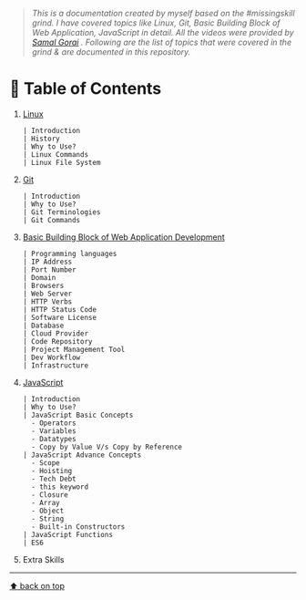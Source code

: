 > _This is a documentation created by myself based on the #missingskill grind. I have covered topics like Linux, Git, Basic Building Block of Web Application, JavaScript in detail. All the videos were provided by [Samal Gorai](https://twitter.com/samalgorai?ref_src=twsrc%5Egoogle%7Ctwcamp%5Eserp%7Ctwgr%5Eauthor "Twitter Profile") . Following are the list of topics that were covered in the grind & are documented in this repository._

# 📌 **Table of Contents**

1. [Linux](https://github.com/rajeshrideshmukh/missingskill-learning/blob/master/linux/linux.md "Go to Linux documentation")

   ```
   | Introduction
   | History
   | Why to Use?
   | Linux Commands
   | Linux File System
   ```

2. [Git](https://github.com/rajeshrideshmukh/missingskill-learning/blob/master/git/git.md "Go to Git documentation")
   ```
   | Introduction
   | Why to Use?
   | Git Terminologies
   | Git Commands
   ```
3. [Basic Building Block of Web Application Development](https://github.com/rajeshrideshmukh/missingskill-learning/blob/master/bbbwad/basic-building-block.md "Go to the documentation")

   ```
   | Programming languages
   | IP Address
   | Port Number
   | Domain
   | Browsers
   | Web Server
   | HTTP Verbs
   | HTTP Status Code
   | Software License
   | Database
   | Cloud Provider
   | Code Repository
   | Project Management Tool
   | Dev Workflow
   | Infrastructure
   ```

4. [JavaScript](https://github.com/rajeshrideshmukh/missingskill-learning/blob/master/javascript "Go to JavaScript documentation")
   ```
   | Introduction
   | Why to Use?
   | JavaScript Basic Concepts
     - Operators
     - Variables
     - Datatypes
     - Copy by Value V/s Copy by Reference
   | JavaScript Advance Concepts
     - Scope
     - Hoisting
     - Tech Debt
     - this keyword
     - Closure
     - Array
     - Object
     - String
     - Built-in Constructors
   | JavaScript Functions
   | ES6
   ```
5. Extra Skills

---

[⬆️ back on top](#)
